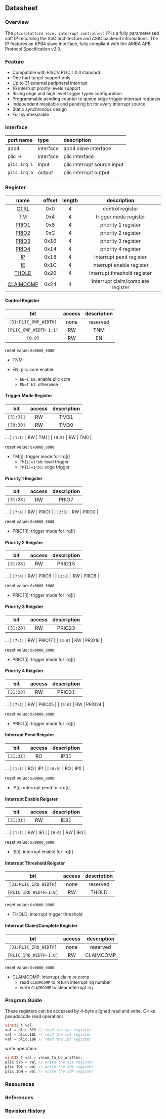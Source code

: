 ## Datasheet

### Overview
The `plic(platform level interrupt controller)` IP is a fully parameterised soft IP recording the SoC architecture and ASIC backend informations. The IP features an APB4 slave interface, fully compliant with the AMBA APB Protocol Specification v2.0.

### Feature
* Compatible with RISCV PLIC 1.0.0 standard
* One hart target support only
* Up to 31 external peripheral interrupt
* 16 interrupt prority levels support
* Rising edge and high level trigger types configuration
* Programmable pending counter to queue edge trigger interrupt requests
* Independent maskable and pending bit for every interrupt source
* Static synchronous design
* Full synthesizable

### Interface
| port name | type        | description          |
|:--------- |:------------|:---------------------|
| apb4      | interface   | apb4 slave interface |
| plic ->| interface | plic interface |
| `plic.irq_i` | input | plic interrupt source input |
| `plic.irq_o` | output | plic interrupt output |

### Register

| name | offset  | length | description |
|:----:|:-------:|:-----: | :---------: |
| [CTRL](#control-register) | 0x0 | 4 | control register |
| [TM](#trigger-mode-register) | 0x4 | 4 |  trigger mode register |
| [PRIO1](#priority-1-reigster) | 0x8 | 4 | priority 1 register |
| [PRIO2](#priority-2-reigster) | 0xC | 4 | priority 2 register |
| [PRIO3](#priority-3-reigster) | 0x10 | 4 | priority 3 register |
| [PRIO4](#priority-4-reigster) | 0x14 | 4 | priority 4 register |
| [IP](#interrupt-pend-reigster) | 0x18 | 4 | interrupt pend register |
| [IE](#interrupt-enable-reigster) | 0x1C | 4 | interrupt enable register |
| [THOLD](#interrupt-threshold-reigster) | 0x20 | 4 | interrupt threshold register |
| [CLAIMCOMP](#interrupt-claimcomplete-register) | 0x24 | 4 | interrupt claim/complete register |

#### Control Register
| bit | access  | description |
|:---:|:-------:| :---------: |
| `[31:PLIC_GWP_WIDTH]` | none | reserved |
| `[PLIC_GWP_WIDTH-1:1]` | RW | TNM |
| `[0:0]` | RW | EN |

reset value: `0x0000_0000`

* TNM: 

* EN: plic core enable
    * `EN=1'b0`: enable plic core
    * `EN=1'b1`: otherwise

#### Trigger Mode Register
| bit | access  | description |
|:---:|:-------:| :---------: |
| `[31:31]` | RW | TM31 |
| `[30:30]` | RW | TM30 |
...
| `[1:1]` | RW | TM1 |
| `[0:0]` | RW | TM0 |

reset value: `0x0000_0000`

* TM[i]: trigger mode for irq[i]
    * `TM[i]=1'b0`: level trigger
    * `TM[i]=1'b1`: edge trigger

#### Priority 1 Reigster
| bit | access  | description |
|:---:|:-------:| :---------: |
| `[31:28]` | RW | PRIO7 |
...
| `[7:4]` | RW | PRIO1 |
| `[3:0]` | RW | PRIO0 |

reset value: `0x0000_0000`

* PRIO1[i]: trigger mode for irq[i]


#### Priority 2 Reigster
| bit | access  | description |
|:---:|:-------:| :---------: |
| `[31:28]` | RW | PRIO15 |
...
| `[7:4]` | RW | PRIO9 |
| `[3:0]` | RW | PRIO8 |

reset value: `0x0000_0000`

* PRIO1[i]: trigger mode for irq[i]


#### Priority 3 Reigster
| bit | access  | description |
|:---:|:-------:| :---------: |
| `[31:28]` | RW | PRIO23 |
...
| `[7:4]` | RW | PRIO17 |
| `[3:0]` | RW | PRIO16 |

reset value: `0x0000_0000`

* PRIO1[i]: trigger mode for irq[i]


#### Priority 4 Reigster
| bit | access  | description |
|:---:|:-------:| :---------: |
| `[31:28]` | RW | PRIO31 |
...
| `[7:4]` | RW | PRIO25 |
| `[3:0]` | RW | PRIO24 |

reset value: `0x0000_0000`

* PRIO1[i]: trigger mode for irq[i]

#### Interrupt Pend Reigster
| bit | access  | description |
|:---:|:-------:| :---------: |
| `[31:31]` | RO | IP31 |
...
| `[1:1]` | RO | IP1 |
| `[0:0]` | RO | IP0 |

reset value: `0x0000_0000`

* IP[i]: interrupt pend for irq[i]

#### Interrupt Enable Reigster
| bit | access  | description |
|:---:|:-------:| :---------: |
| `[31:31]` | RW | IE31 |
...
| `[1:1]` | RW | IE1 |
| `[0:0]` | RW | IE0 |

reset value: `0x0000_0000`

* IE[i]: interrupt enable for irq[i]

#### Interrupt Threshold Reigster
| bit | access  | description |
|:---:|:-------:| :---------: |
| `[31:PLIC_IRQ_WIDTH]` | none | reserved |
| `[PLIC_IRQ_WIDTH-1:0]` | RW | THOLD |

reset value: `0x0000_0000`

* THOLD: interrupt trigger threshold

#### Interrupt Claim/Complete Register
| bit | access  | description |
|:---:|:-------:| :---------: |
| `[31:PLIC_IRQ_WIDTH]` | none | reserved |
| `[PLIC_IRQ_WIDTH-1:0]` | RW | CLAIMCOMP |

reset value: `0x0000_0000`

* CLAIMCOMP: interrupt claim or comp
    * read `CLAIMCOMP` to return interrupt irq number
    * write `CLAIMCOMP` to clear interrupt irq

### Program Guide
These registers can be accessed by 4-byte aligned read and write. C-like pseudocode read operation:
```c
uint32_t val;
val = plic.SYS // read the sys register
val = plic.IDL // read the idl register
val = plic.IDH // read the idh register

```
write operation:
```c
uint32_t val = value_to_be_written;
plic.SYS = val // write the sys register
plic.IDL = val // write the idl register
plic.IDH = val // write the idh register

```

### Resoureces
### References
### Revision History